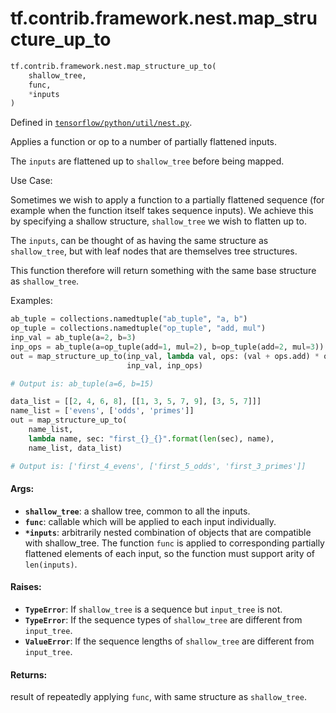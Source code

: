 <div itemscope itemtype="http://developers.google.com/ReferenceObject">
<meta itemprop="name" content="tf.contrib.framework.nest.map_structure_up_to" />
<meta itemprop="path" content="Stable" />
</div>

# tf.contrib.framework.nest.map_structure_up_to

``` python
tf.contrib.framework.nest.map_structure_up_to(
    shallow_tree,
    func,
    *inputs
)
```



Defined in [`tensorflow/python/util/nest.py`](https://www.tensorflow.org/code/tensorflow/python/util/nest.py).

Applies a function or op to a number of partially flattened inputs.

The `inputs` are flattened up to `shallow_tree` before being mapped.

Use Case:

Sometimes we wish to apply a function to a partially flattened
sequence (for example when the function itself takes sequence inputs). We
achieve this by specifying a shallow structure, `shallow_tree` we wish to
flatten up to.

The `inputs`, can be thought of as having the same structure as
`shallow_tree`, but with leaf nodes that are themselves tree structures.

This function therefore will return something with the same base structure as
`shallow_tree`.

Examples:

```python
ab_tuple = collections.namedtuple("ab_tuple", "a, b")
op_tuple = collections.namedtuple("op_tuple", "add, mul")
inp_val = ab_tuple(a=2, b=3)
inp_ops = ab_tuple(a=op_tuple(add=1, mul=2), b=op_tuple(add=2, mul=3))
out = map_structure_up_to(inp_val, lambda val, ops: (val + ops.add) * ops.mul,
                          inp_val, inp_ops)

# Output is: ab_tuple(a=6, b=15)
```

```python
data_list = [[2, 4, 6, 8], [[1, 3, 5, 7, 9], [3, 5, 7]]]
name_list = ['evens', ['odds', 'primes']]
out = map_structure_up_to(
    name_list,
    lambda name, sec: "first_{}_{}".format(len(sec), name),
    name_list, data_list)

# Output is: ['first_4_evens', ['first_5_odds', 'first_3_primes']]
```

#### Args:

* <b>`shallow_tree`</b>: a shallow tree, common to all the inputs.
* <b>`func`</b>: callable which will be applied to each input individually.
* <b>`*inputs`</b>: arbitrarily nested combination of objects that are compatible with
      shallow_tree. The function `func` is applied to corresponding
      partially flattened elements of each input, so the function must support
      arity of `len(inputs)`.


#### Raises:

* <b>`TypeError`</b>: If `shallow_tree` is a sequence but `input_tree` is not.
* <b>`TypeError`</b>: If the sequence types of `shallow_tree` are different from
    `input_tree`.
* <b>`ValueError`</b>: If the sequence lengths of `shallow_tree` are different from
    `input_tree`.


#### Returns:

result of repeatedly applying `func`, with same structure as
`shallow_tree`.